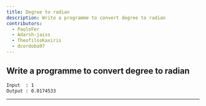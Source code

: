 ```yaml
---
title: Degree to radian
description: Write a programme to convert degree to radian
contributors:
  - PaoloFer
  - Adarsh-jaiss
  - TheofilosKaxiris
  - dcordoba97
---
```


## Write a programme to convert degree to radian

```txt
Input  : 1
Output : 0.0174533
```

---
